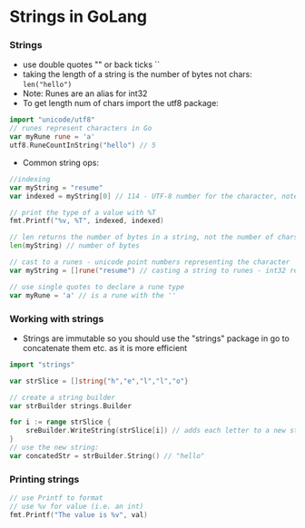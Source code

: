 # Strings in GoLang

### Strings

- use double quotes "" or back ticks ``
- taking the length of a string is the number of bytes not chars: `len("hello")`
- Note: Runes are an alias for int32
- To get length num of chars import the utf8 package:

```go
import "unicode/utf8"
// runes represent characters in Go
var myRune rune = 'a'
utf8.RuneCountInString("hello") // 5
```

- Common string ops:

```go
//indexing
var myString = "resume"
var indexed = myString[0] // 114 - UTF-8 number for the character, note this is different than using range or runes which will give you back the expected base 10 number for the utf-8 char

// print the type of a value with %T
fmt.Printf("%v, %T", indexed, indexed)

// len returns the number of bytes in a string, not the number of chars
len(myString) // number of bytes

// cast to a runes - unicode point numbers representing the character
var myString = []rune("resume") // casting a string to runes - int32 representation of utf-8 number

// use single quotes to declare a rune type
var myRune = 'a' // is a rune with the ''

```

### Working with strings

- Strings are immutable so you should use the "strings" package in go to concatenate them etc. as it is more efficient

```go
import "strings"

var strSlice = []string{"h","e","l","l","o"}

// create a string builder
var strBuilder strings.Builder

for i := range strSlice {
    sreBuilder.WriteString(strSlice[i]) // adds each letter to a new string
}
// use the new string:
var concatedStr = strBuilder.String() // "hello"
```

### Printing strings

```go
// use Printf to format
// use %v for value (i.e. an int)
fmt.Printf("The value is %v", val)
```